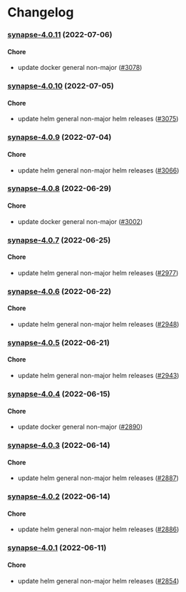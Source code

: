 # Changelog<br>


<a name="synapse-4.0.11"></a>
### [synapse-4.0.11](https://github.com/truecharts/apps/compare/synapse-4.0.10...synapse-4.0.11) (2022-07-06)

#### Chore

* update docker general non-major ([#3078](https://github.com/truecharts/apps/issues/3078))



<a name="synapse-4.0.10"></a>
### [synapse-4.0.10](https://github.com/truecharts/apps/compare/synapse-4.0.9...synapse-4.0.10) (2022-07-05)

#### Chore

* update helm general non-major helm releases ([#3075](https://github.com/truecharts/apps/issues/3075))



<a name="synapse-4.0.9"></a>
### [synapse-4.0.9](https://github.com/truecharts/apps/compare/synapse-4.0.8...synapse-4.0.9) (2022-07-04)

#### Chore

* update helm general non-major helm releases ([#3066](https://github.com/truecharts/apps/issues/3066))



<a name="synapse-4.0.8"></a>
### [synapse-4.0.8](https://github.com/truecharts/apps/compare/synapse-4.0.7...synapse-4.0.8) (2022-06-29)

#### Chore

* update docker general non-major ([#3002](https://github.com/truecharts/apps/issues/3002))



<a name="synapse-4.0.7"></a>
### [synapse-4.0.7](https://github.com/truecharts/apps/compare/synapse-4.0.6...synapse-4.0.7) (2022-06-25)

#### Chore

* update helm general non-major helm releases ([#2977](https://github.com/truecharts/apps/issues/2977))



<a name="synapse-4.0.6"></a>
### [synapse-4.0.6](https://github.com/truecharts/apps/compare/synapse-4.0.5...synapse-4.0.6) (2022-06-22)

#### Chore

* update helm general non-major helm releases ([#2948](https://github.com/truecharts/apps/issues/2948))



<a name="synapse-4.0.5"></a>
### [synapse-4.0.5](https://github.com/truecharts/apps/compare/synapse-4.0.4...synapse-4.0.5) (2022-06-21)

#### Chore

* update helm general non-major helm releases ([#2943](https://github.com/truecharts/apps/issues/2943))



<a name="synapse-4.0.4"></a>
### [synapse-4.0.4](https://github.com/truecharts/apps/compare/synapse-4.0.3...synapse-4.0.4) (2022-06-15)

#### Chore

* update docker general non-major ([#2890](https://github.com/truecharts/apps/issues/2890))



<a name="synapse-4.0.3"></a>
### [synapse-4.0.3](https://github.com/truecharts/apps/compare/synapse-4.0.2...synapse-4.0.3) (2022-06-14)

#### Chore

* update helm general non-major helm releases ([#2887](https://github.com/truecharts/apps/issues/2887))



<a name="synapse-4.0.2"></a>
### [synapse-4.0.2](https://github.com/truecharts/apps/compare/synapse-4.0.1...synapse-4.0.2) (2022-06-14)

#### Chore

* update helm general non-major helm releases ([#2886](https://github.com/truecharts/apps/issues/2886))



<a name="synapse-4.0.1"></a>
### [synapse-4.0.1](https://github.com/truecharts/apps/compare/synapse-4.0.0...synapse-4.0.1) (2022-06-11)

#### Chore

* update helm general non-major helm releases ([#2854](https://github.com/truecharts/apps/issues/2854))
